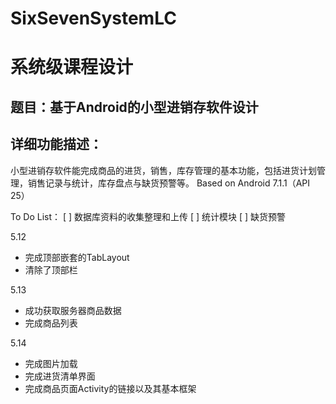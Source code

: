 # SixSevenSystemLC
# 系统级课程设计

## 题目：基于Android的小型进销存软件设计

## 详细功能描述：
小型进销存软件能完成商品的进货，销售，库存管理的基本功能，包括进货计划管理，销售记录与统计，库存盘点与缺货预警等。
Based on Android 7.1.1（API 25）

To Do List：
[ ] 数据库资料的收集整理和上传
[ ] 统计模块
[ ] 缺货预警

5.12 
- 完成顶部嵌套的TabLayout
- 清除了顶部栏

5.13 
- 成功获取服务器商品数据
- 完成商品列表

5.14 
- 完成图片加载
- 完成进货清单界面
- 完成商品页面Activity的链接以及其基本框架
